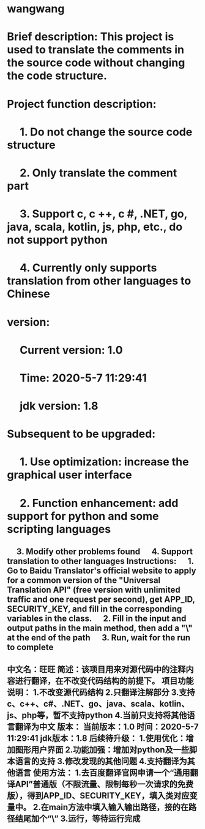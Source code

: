 # wangwang
# Brief description: This project is used to translate the comments in the source code without changing the code structure.
# Project function description:
#      1. Do not change the source code structure
#      2. Only translate the comment part
#      3. Support c, c ++, c #, .NET, go, java, scala, kotlin, js, php, etc., do not support python
#      4. Currently only supports translation from other languages to Chinese
# version:
#      Current version: 1.0
#      Time: 2020-5-7 11:29:41
#      jdk version: 1.8
# Subsequent to be upgraded:
#      1. Use optimization: increase the graphical user interface
#      2. Function enhancement: add support for python and some scripting languages
     3. Modify other problems found
     4. Support translation to other languages
Instructions:
     1. Go to Baidu Translator's official website to apply for a common version of the "Universal Translation API" (free version with unlimited traffic and one request per second), get APP_ID, SECURITY_KEY, and fill in the corresponding variables in the class.
     2. Fill in the input and output paths in the main method, then add a "\\" at the end of the path
     3. Run, wait for the run to complete
---------------------------------------------------------------------------------------------------------------
中文名：旺旺
简述：该项目用来对源代码中的注释内容进行翻译，在不改变代码结构的前提下。
项目功能说明：
    1.不改变源代码结构
    2.只翻译注解部分
    3.支持c、c++、c#、.NET、go、java、scala、kotlin、js、php等，暂不支持python
    4.当前只支持将其他语言翻译为中文
版本：
    当前版本：1.0 
    时间：2020-5-7 11:29:41
    jdk版本：1.8
后续待升级：
    1.使用优化：增加图形用户界面
    2.功能加强：增加对python及一些脚本语言的支持
    3.修改发现的其他问题
    4.支持翻译为其他语言
使用方法：
    1.去百度翻译官网申请一个“通用翻译API”普通版（不限流量、限制每秒一次请求的免费版），得到APP_ID、SECURITY_KEY，填入类对应变量中。
    2.在main方法中填入输入输出路径，接的在路径结尾加个“\\”
    3.运行，等待运行完成
----------
